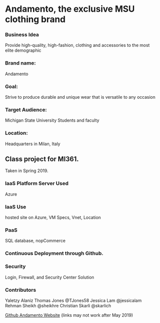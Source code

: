 # Andamento, the exclusive MSU clothing brand
### Business Idea
Provide high-quality, high-fashion, clothing and accessories to the most elite demographic
### Brand name:
Andamento
### Goal:
Strive to produce durable and unique wear that is versatile to any occasion
### Target Audience:
Michigan State University Students and faculty
### Location:
Headquarters in Milan, Italy

## Class project for MI361.
Taken in Spring 2019.
### IaaS Platform Server Used
Azure
### IaaS Use
hosted site on Azure,  VM Specs, Vnet, Location
### PaaS 
SQL database, nopCommerce
### Continuous Deployment through Github.
### Security 
Login, Firewall, and Security Center Solution

### Contributors
Yaletzy Alaniz
Thomas Jones @TJones58
Jessica Lam @jessicalam
Rehman Sheikh @sheikhre
Christian Skarli @skarlich





[Github Andamento Website](https://jessicalam.github.io/Andamento/)
(links may not work after May 2019)
